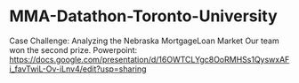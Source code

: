 # MMA-Datathon-Toronto-University
Case Challenge: Analyzing the Nebraska MortgageLoan Market
Our team won the second prize.
Powerpoint: https://docs.google.com/presentation/d/16OWTCLYgc8OoRMHSs1QyswxAFi_favTwiL-Ov-iLnv4/edit?usp=sharing
